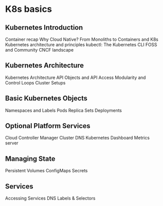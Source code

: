 # K8s basics

## Kubernetes Introduction
Container recap
Why Cloud Native?
From Monoliths to Containers and K8s
Kubernetes architecture and principles
kubectl: The Kubernetes CLI
FOSS and Community
CNCF landscape

## Kubernetes Architecture
Kubernetes Architecture
API Objects and API Access
Modularity and Control Loops
Cluster Setups

## Basic Kubernetes Objects
Namespaces and Labels
Pods
Replica Sets
Deployments

## Optional Platform Services
Cloud Controller Manager
Cluster DNS
Kubernetes Dashboard
Metrics server

## Managing State
Persistent Volumes
ConfigMaps
Secrets

## Services
Accessing Services
DNS
Labels & Selectors

